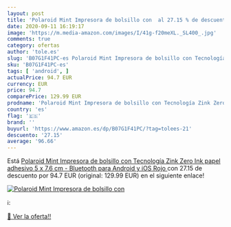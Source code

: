 ```yaml
---
layout: post
title: 'Polaroid Mint Impresora de bolsillo con  al 27.15 % de descuento'
date: 2020-09-11 16:19:17
image: 'https://m.media-amazon.com/images/I/41g-f20meXL._SL400_.jpg'
comments: true
category: ofertas
author: 'tole.es'
slug: 'B07G1F41PC-es Polaroid Mint Impresora de bolsillo con Tecnología Zink...'
sku: 'B07G1F41PC-es'
tags: [ 'android', ]
actualPrice: 94.7 EUR
currency: EUR
price: 94.7
comparePrice: 129.99 EUR
prodname: 'Polaroid Mint Impresora de bolsillo con Tecnología Zink Zero Ink papel adhesivo 5 x 7.6 cm - Bluetooth para Android y iOS  Rojo '
country: 'es'
flag: '🇪🇸'
brand: ''
buyurl: 'https://www.amazon.es/dp/B07G1F41PC/?tag=tolees-21'
descuento: '27.15'
average: '96.66'
---
```


Está [Polaroid Mint Impresora de bolsillo con Tecnología Zink Zero Ink papel adhesivo 5 x 7.6 cm - Bluetooth para Android y iOS  Rojo ](https://www.amazon.es/dp/B07G1F41PC/?tag=tolees-21) con 27.15 de descuento por 94.7 EUR (original: 129.99 EUR) en el siguiente enlace!

[![Polaroid Mint Impresora de bolsillo con ](https://m.media-amazon.com/images/I/41g-f20meXL._SL400_.jpg)](https://www.amazon.es/dp/B07G1F41PC/?tag=tolees-21)

ℹ️:


[🛒 Ver la oferta!!](https://www.amazon.es/dp/B07G1F41PC/?tag=tolees-21)
